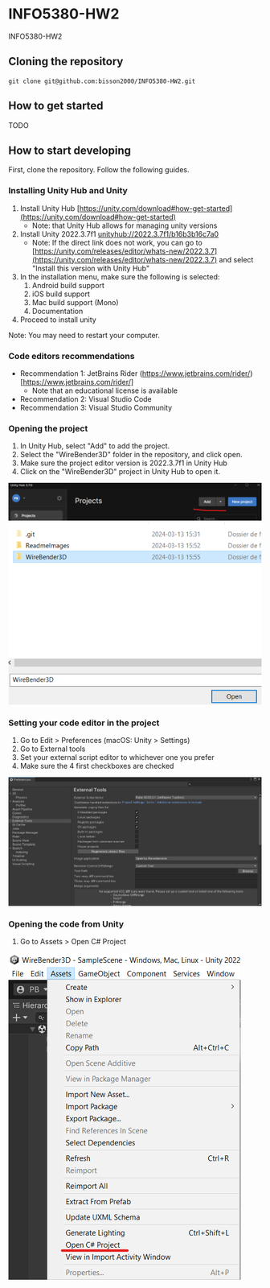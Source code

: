 # INFO5380-HW2
INFO5380-HW2


## Cloning the repository
```
git clone git@github.com:bisson2000/INFO5380-HW2.git
```


## How to get started

TODO

## How to start developing

First, clone the repository. Follow the following guides.

### Installing Unity Hub and Unity

1. Install Unity Hub [https://unity.com/download#how-get-started](https://unity.com/download#how-get-started)
    - Note: that Unity Hub allows for managing unity versions
2. Install Unity 2022.3.7f1 [unityhub://2022.3.7f1/b16b3b16c7a0](unityhub://2022.3.7f1/b16b3b16c7a0)
    - Note: If the direct link does not work, you can go to [https://unity.com/releases/editor/whats-new/2022.3.7](https://unity.com/releases/editor/whats-new/2022.3.7) and select "Install this version with Unity Hub"
3. In the installation menu, make sure the following is selected:
    1. Android build support
    2. iOS build support
    3. Mac build support (Mono)
    4. Documentation
4. Proceed to install unity

Note: You may need to restart your computer.

### Code editors recommendations

- Recommendation 1: JetBrains Rider (https://www.jetbrains.com/rider/)[https://www.jetbrains.com/rider/]
    - Note that an educational license is available
- Recommendation 2: Visual Studio Code
- Recommendation 3: Visual Studio Community

### Opening the project

1. In Unity Hub, select "Add" to add the project.
2. Select the "WireBender3D" folder in the repository, and click open.
3. Make sure the project editor version is 2022.3.7f1 in Unity Hub
4. Click on the "WireBender3D" project in Unity Hub to open it.

![](./ReadmeImages/AddProject.png)
![](./ReadmeImages/OpenProject.png)

### Setting your code editor in the project

1. Go to Edit > Preferences (macOS: Unity > Settings)
2. Go to External tools
3. Set your external script editor to whichever one you prefer
4. Make sure the 4 first checkboxes are checked

![](./ReadmeImages/ExternalScriptEditor.png)

### Opening the code from Unity

1. Go to Assets > Open C# Project

![](./ReadmeImages/OpenCSharpProject.png)


